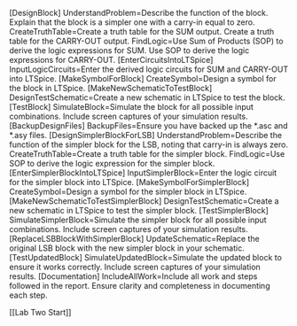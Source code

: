[DesignBlock] UnderstandProblem=Describe the function of the block. Explain that the block is a simpler one with a carry-in equal to zero. CreateTruthTable=Create a truth table for the SUM output. Create a truth table for the CARRY-OUT output. FindLogic=Use Sum of Products (SOP) to derive the logic expressions for SUM. Use SOP to derive the logic expressions for CARRY-OUT. [EnterCircuitsIntoLTSpice] InputLogicCircuits=Enter the derived logic circuits for SUM and CARRY-OUT into LTSpice. [MakeSymbolForBlock] CreateSymbol=Design a symbol for the block in LTSpice. [MakeNewSchematicToTestBlock] DesignTestSchematic=Create a new schematic in LTSpice to test the block. [TestBlock] SimulateBlock=Simulate the block for all possible input combinations. Include screen captures of your simulation results. [BackupDesignFiles] BackupFiles=Ensure you have backed up the *.asc and *.asy files. [DesignSimplerBlockForLSB] UnderstandProblem=Describe the function of the simpler block for the LSB, noting that carry-in is always zero. CreateTruthTable=Create a truth table for the simpler block. FindLogic=Use SOP to derive the logic expression for the simpler block. [EnterSimplerBlockIntoLTSpice] InputSimplerBlock=Enter the logic circuit for the simpler block into LTSpice. [MakeSymbolForSimplerBlock] CreateSymbol=Design a symbol for the simpler block in LTSpice. [MakeNewSchematicToTestSimplerBlock] DesignTestSchematic=Create a new schematic in LTSpice to test the simpler block. [TestSimplerBlock] SimulateSimplerBlock=Simulate the simpler block for all possible input combinations. Include screen captures of your simulation results. [ReplaceLSBBlockWithSimplerBlock] UpdateSchematic=Replace the original LSB block with the new simpler block in your schematic. [TestUpdatedBlock] SimulateUpdatedBlock=Simulate the updated block to ensure it works correctly. Include screen captures of your simulation results. [Documentation] IncludeAllWork=Include all work and steps followed in the report. Ensure clarity and completeness in documenting each step.

[[Lab Two Start]]


